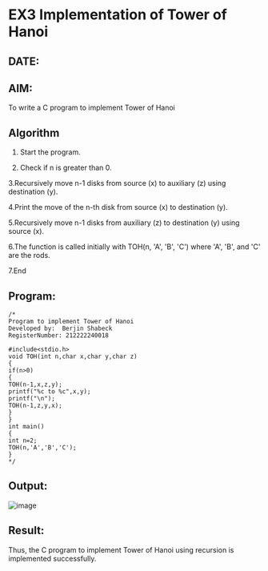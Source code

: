 # EX3 Implementation of Tower of Hanoi
## DATE:
## AIM:
To write a C program to implement Tower of Hanoi

## Algorithm
1. Start the program.

2. Check if n is greater than 0. 

3.Recursively move n-1 disks from source (x) to auxiliary (z) using destination (y).

4.Print the move of the n-th disk from source (x) to destination (y).

5.Recursively move n-1 disks from auxiliary (z) to destination (y) using source (x).

6.The function is called initially with TOH(n, 'A', 'B', 'C') where 'A', 'B', and 'C' are the rods.

7.End
 
## Program:
```
/*
Program to implement Tower of Hanoi
Developed by:  Berjin Shabeck
RegisterNumber: 212222240018

#include<stdio.h> 
void TOH(int n,char x,char y,char z) 
{ 
if(n>0) 
{ 
TOH(n-1,x,z,y); 
printf("%c to %c",x,y); 
printf("\n"); 
TOH(n-1,z,y,x); 
} 
} 
int main() 
{ 
int n=2; 
TOH(n,'A','B','C'); 
}
*/
```

## Output:

![image](https://github.com/user-attachments/assets/fa455837-895f-4d39-b8a4-1bde186b585a)


## Result:
Thus, the C program to implement Tower of Hanoi using recursion is implemented successfully.
